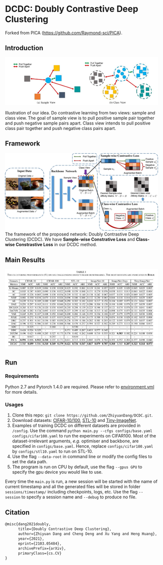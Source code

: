 # DCDC: Doubly Contrastive Deep Clustering

Forked from PICA (https://github.com/Raymond-sci/PICA).

## Introduction


<img src="image/ill.jpg" width="800" />

<p> Illustration of our idea. Do contrastive learning from two views: sample and class view. The goal of sample view is to pull positive sample pair together and push negative sample pairs apart. Class view intends to pull positive class pair together and push negative class pairs apart. </p>

## Framework

<img src="image/structure.jpg" width="800" />
The framework of the proposed network: Doubly Contrastive Deep Clustering (DCDC). We have <b>Sample-wise Constrative Loss</b> and <b>Class-wise Constrastive Loss</b> in our DCDC method.

## Main Results
<img src="image/results.jpg" width="800" />


## Run
### Requirements
Python 2.7 and Pytorch 1.4.0 are required. Please refer to [environment.yml](./environment.yml) for more details.
### Usages
1. Clone this repo: `git clone https://github.com/ZhiyuanDang/DCDC.git`.
2. Download datasets: [CIFAR-10/100](https://www.cs.toronto.edu/~kriz/cifar.html), [STL-10](http://ai.stanford.edu/~acoates/stl10/) and [Tiny-ImageNet](http://cs231n.stanford.edu/tiny-imagenet-200.zip).
3. Examples of training DCDC on different datasets are provided in `/config`. Use the command `python main.py --cfgs configs/base.yaml configs/cifar100.yaml` to run the experiments on CIFAR100. Most of the dataset-irrelevant arguments, *e.g.* optimiser and backbone, are specified in `configs/base.yaml`. Hence, replace `configs/cifar100.yaml` by `configs/stl10.yaml` to run on STL-10. 
4. Use the flag `--data-root` in command line or modify the config files to set the data path.
5. The program is run on CPU by default, use the flag `--gpus GPU` to specify the gpu device you would like to use.

Every time the `main.py` is run, a new session will be started with the name of current timestamp and all the generated files will be stored in folder `sessions/timestamp/` including checkpoints, logs, etc. Use the flag `--session` to specify a session name and `--debug` to produce no file.

## Citation
```
@misc{dang2021doubly,
      title={Doubly Contrastive Deep Clustering}, 
      author={Zhiyuan Dang and Cheng Deng and Xu Yang and Heng Huang},
      year={2021},
      eprint={2103.05484},
      archivePrefix={arXiv},
      primaryClass={cs.CV}
}
```

